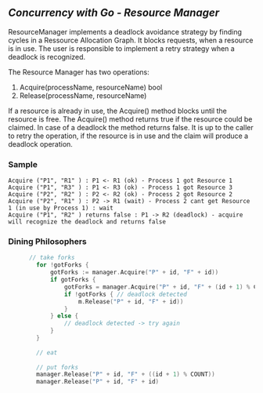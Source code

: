 ## *Concurrency with Go - Resource Manager*

ResourceManager implements a deadlock avoidance strategy by finding cycles in a Ressource Allocation Graph.
It blocks requests, when a resource is in use. The user is responsible to implement a retry strategy when a deadlock is recognized.

The Resource Manager has two operations:

1. Acquire(processName, resourceName) bool
2. Release(processName, resourceName) 

If a resource is already in use, the Acquire() method blocks until the resource is free. 
The Acquire() method returns true if the resource could be claimed. In case of a deadlock the method returns false. 
It is up to the caller to retry the operation, if the resource is in use and the claim will produce a deadlock operation. 

### Sample

```
Acquire ("P1", "R1" ) : P1 <- R1 (ok) - Process 1 got Resource 1
Acquire ("P1", "R3" ) : P1 <- R3 (ok) - Process 1 got Resource 3
Acquire ("P2", "R2" ) : P2 <- R2 (ok) - Process 2 got Resource 2
Acquire ("P2", "R1" ) : P2 -> R1 (wait) - Process 2 cant get Resource 1 (in use by Process 1) : wait
Acquire ("P1", "R2" ) returns false : P1 -> R2 (deadlock) - acquire will recognize the deadlock and returns false
```

### Dining Philosophers
```go
      // take forks
        for !gotForks {
            gotForks := manager.Acquire("P" + id, "F" + id))
            if gotForks {
                gotForks = manager.Acquire("P" + id, "F" + (id + 1) % COUNT)
                if !gotForks { // deadlock detected
                    m.Release("P" + id, "F" + id))
                }
            } else {
                // deadlock detected -> try again
            }
        }
        
        // eat
        
        // put forks
        manager.Release("P" + id, "F" + ((id + 1) % COUNT))   
        manager.Release("P" + id, "F" + id)
```
